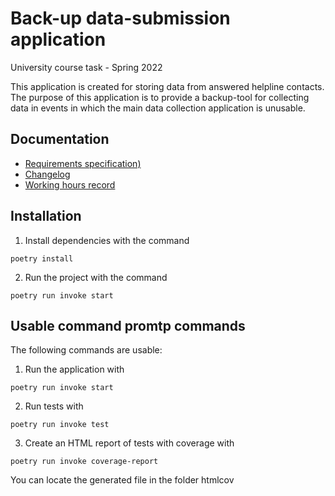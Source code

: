 # Back-up data-submission application
University course task - Spring 2022

This application is created for storing data from answered helpline contacts. The purpose of this application is to provide a backup-tool for collecting data in events in which the main data collection application is unusable. 

## Documentation

* [Requirements specification)](documentation/requirements_specification.md)
* [Changelog](documentation/changelog.md)
* [Working hours record](documentation/working-hours-record.md)

## Installation
1. Install dependencies with the command 
```
poetry install
```

2. Run the project with the command
```
poetry run invoke start
```

## Usable command promtp commands
The following commands are usable:
1. Run the application with
```
poetry run invoke start
```
2. Run tests with
```
poetry run invoke test
```
3. Create an HTML report of tests with coverage with
```
poetry run invoke coverage-report
```
You can locate the generated file in the folder htmlcov